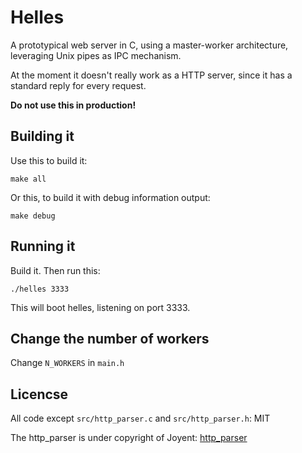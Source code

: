 # Helles

A prototypical web server in C, using a master-worker architecture, leveraging
Unix pipes as IPC mechanism.

At the moment it doesn't really work as a HTTP server, since it has a standard
reply for every request.

**Do not use this in production!**

## Building it

Use this to build it:

```
make all
```

Or this, to build it with debug information output:

```
make debug
```

## Running it

Build it. Then run this:

```
./helles 3333
```

This will boot helles, listening on port 3333.

## Change the number of workers

Change `N_WORKERS` in `main.h`

## Licencse

All code except `src/http_parser.c` and `src/http_parser.h`: MIT

The http_parser is under copyright of Joyent: [http_parser](https://github.com/joyent/http-parser)
